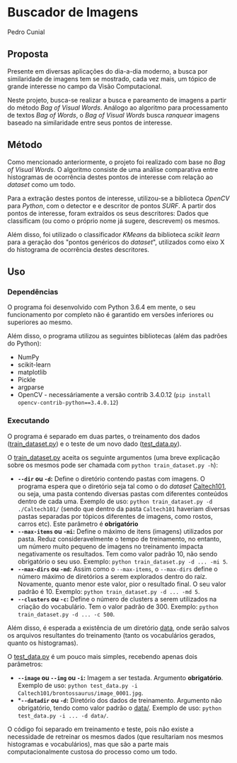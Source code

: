 # Buscador de Imagens
Pedro Cunial

## Proposta

Presente em diversas aplicações do dia-a-dia moderno, a busca por similaridade de imagens tem se mostrado, cada vez mais, um tópico de grande interesse no campo da Visão Computacional.


Neste projeto, busca-se realizar a busca e pareamento de imagens a partir do método *Bag of Visual Words*. Análogo ao algoritmo para processamento de textos *Bag of Words*, o *Bag of Visual Words* busca *ranquear* imagens baseado na similaridade entre seus pontos de interesse. 


## Método

Como mencionado anteriormente, o projeto foi realizado com base no *Bag of Visual Words*. O algoritmo consiste de uma análise comparativa entre histogramas de ocorrência destes pontos de interesse com relação ao *dataset* como um todo.

Para a extração destes pontos de interesse, utilizou-se a biblioteca *OpenCV* para *Python*, com o detector e e descritor de pontos *SURF*. A partir dos pontos de interesse, foram extraídos os seus descritores: Dados que classificam (ou como o próprio nome já sugere, descrevem) os mesmos.

Além disso, foi utilizado o classificador *KMeans* da biblioteca *scikit learn* para a geração dos "pontos genéricos do *dataset*", utilizados como eixo X do histograma de ocorrência destes descritores.


## Uso

### Dependências

O programa foi desenvolvido com Python 3.6.4 em mente, o seu funcionamento por completo não é garantido em versões inferiores ou superiores ao mesmo.

Além disso, o programa utilizou as seguintes bibliotecas (além das padrões do Python):

- NumPy
- scikit-learn
- matplotlib
- Pickle
- argparse
- OpenCV - necessáriamente a versão contrib 3.4.0.12
(`pip install opencv-contrib-python==3.4.0.12`)


### Executando

O programa é separado em duas partes, o treinamento dos dados ([train_dataset.py](train_dataset.py)) e o teste de um novo dado ([test_data.py](test_data.py)).

O [train_dataset.py](train_dataset.py) aceita os seguinte argumentos (uma breve explicação sobre os mesmos pode ser chamada com `python train_dataset.py -h`):

- **`--dir` ou `-d`:** Define o diretório contendo pastas com imagens. O programa espera que o diretório seja tal como o do *dataset* [Caltech101](http://www.vision.caltech.edu/Image_Datasets/Caltech101/#Download), ou seja, uma pasta contendo diversas pastas com diferentes conteúdos dentro de cada uma. Exemplo de uso: `python train_dataset.py -d ./Caltech101/` (sendo que dentro da pasta `Caltech101` haveriam diversas pastas separadas por tópicos diferentes de imagens, como rostos, carros etc). Este parâmetro é **obrigatório**
- **`--max-items` ou `-mi`:** Define o máximo de itens (imagens) utilizados por pasta. Reduz consideravelmente o tempo de treinamento, no entanto, um número muito pequeno de imagens no treinamento impacta negativamente os resultados. Tem como valor padrão 10, não sendo obrigatório o seu uso. Exemplo: `python train_dataset.py -d ... -mi 5`.
- **`--max-dirs` ou `-md`:**  Assim como o `--max-items`, o `--max-dirs` define o número máximo de diretórios a serem explorados dentro do raíz. Novamente, quanto menor este valor, pior o resultado final. O seu valor padrão é 10. Exemplo: `python train_dataset.py -d ... -md 5`.
- **`--clusters` ou `-c`:** Define o número de clusters a serem utilizados na criação do vocabulário. Tem o valor padrão de 300. Exemplo: `python train_dataset.py -d ... -c 500`.

Além disso, é esperada a existência de um diretório [data](./data/), onde serão salvos os arquivos resultantes do treinamento (tanto os vocabulários gerados, quanto os histogramas). 

O [test_data.py](test_data.py) é um pouco mais simples, recebendo apenas dois parâmetros:

- **`--image` ou `--img` ou `-i`:** Imagem a ser testada. Argumento **obrigatório**. Exemplo de uso: `python test_data.py -i Caltech101/brontossaurus/image_0001.jpg`.
- ***`--datadir` ou `-d`:** Diretório dos dados de treinamento. Argumento não obrigatório, tendo como valor padrão o [data/](./data/). Exemplo de uso: `python test_data.py -i ... -d data/`.

O código foi separado em treinamento e teste, pois não existe a necessidade de retreinar os mesmos dados (que resultariam nos mesmos histogramas e vocabulários), mas que são a parte mais computacionalmente custosa do processo como um todo.
